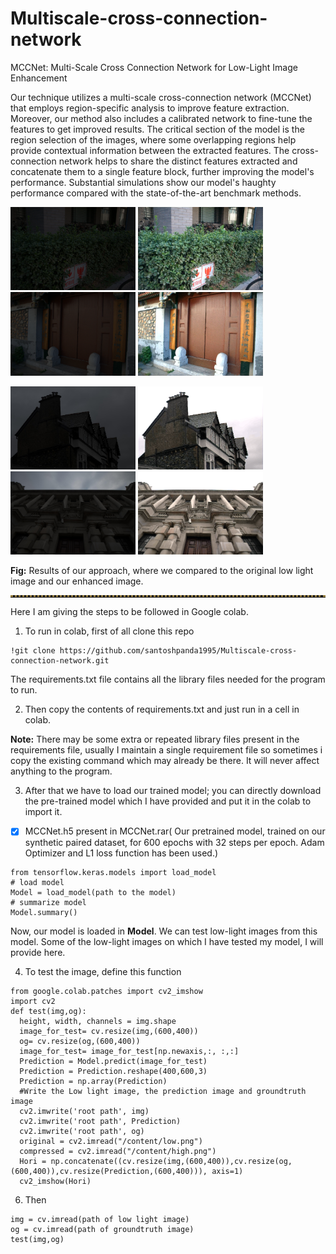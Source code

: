 # Multiscale-cross-connection-network
MCCNet: Multi-Scale Cross Connection Network for Low-Light Image Enhancement

Our technique utilizes a multi-scale cross-connection network (MCCNet) that employs region-specific analysis to improve feature extraction. Moreover, our method also includes a calibrated network to fine-tune the features to get improved results. The critical section of the model is the region selection of the images, where some overlapping regions help provide contextual information between the extracted features. The cross-connection network helps to share the distinct features extracted and concatenate them to a single feature block, further improving the model's performance. Substantial simulations show our model's haughty performance compared with the state-of-the-art benchmark methods. 


<p float="left">
  <img src="/Images/low_722.png" width="200" />
  <img src="/Images/ours_722.png" width="200" />
  <img src="/Images/low_733.png" width="200" />
  <img src="/Images/ours_733.png" width="200" /> 
</p>

<p float="left">
  <img src="/Images/SICE_low.JPG" width="200" />
  <img src="/Images/SICE_ours.png" width="200" />
  <img src="/Images/75_low.JPG" width="200" />
  <img src="/Images/mccnet.png" width="200" /> 
</p>

**Fig:** Results of our approach, where we compared to the original low light image and our enhanced image.
<hr style="border-top: 3px dotted #998143">



Here I am giving the steps to be followed in Google colab.
1) To run in colab, first of all clone this repo
```
!git clone https://github.com/santoshpanda1995/Multiscale-cross-connection-network.git
```
The requirements.txt file contains all the library files needed for the program to run.

2) Then copy the contents of requirements.txt and just run in a cell in colab.

**Note:** There may be some extra or repeated library files present in the requirements file, usually I maintain a single requirement file so sometimes i copy the existing command which may already be there. It will never affect anything to the program.

3) After that we have to load our trained model; you can directly download the pre-trained model which I have provided and put it in the colab to import it.
- [x] MCCNet.h5 present in MCCNet.rar( Our pretrained model, trained on our synthetic paired dataset, for 600 epochs with 32 steps per epoch. Adam Optimizer and L1 loss function has been used.)
```
from tensorflow.keras.models import load_model
# load model
Model = load_model(path to the model)
# summarize model
Model.summary()
```

Now, our model is loaded in **Model**. We can test low-light images from this model. Some of the low-light images on which I have tested my model, I will provide here.

4) To test the image, define this function
```
from google.colab.patches import cv2_imshow
import cv2
def test(img,og):
  height, width, channels = img.shape
  image_for_test= cv.resize(img,(600,400))
  og= cv.resize(og,(600,400))
  image_for_test= image_for_test[np.newaxis,:, :,:]
  Prediction = Model.predict(image_for_test)
  Prediction = Prediction.reshape(400,600,3)
  Prediction = np.array(Prediction)
  #Write the Low light image, the prediction image and groundtruth image
  cv2.imwrite('root path', img)
  cv2.imwrite('root path', Prediction)
  cv2.imwrite('root path', og)
  original = cv2.imread("/content/low.png")
  compressed = cv2.imread("/content/high.png")
  Hori = np.concatenate((cv.resize(img,(600,400)),cv.resize(og,(600,400)),cv.resize(Prediction,(600,400))), axis=1)
  cv2_imshow(Hori)
  ```
6) Then 
```
img = cv.imread(path of low light image)
og = cv.imread(path of groundtruth image)
test(img,og)
```
